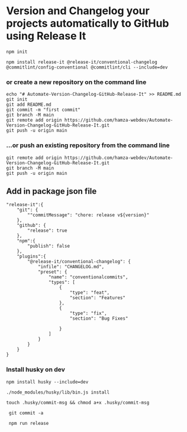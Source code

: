 # Version and Changelog your projects automatically to GitHub using Release It

````
npm init

npm install release-it @release-it/conventional-changelog @commitlint/config-conventional @commitlint/cli --include=dev

````
### or create a new repository on the command line
````
echo "# Automate-Version-Changelog-GitHub-Release-It" >> README.md
git init
git add README.md
git commit -m "first commit"
git branch -M main
git remote add origin https://github.com/hamza-webdev/Automate-Version-Changelog-GitHub-Release-It.git
git push -u origin main
````

### …or push an existing repository from the command line
````
git remote add origin https://github.com/hamza-webdev/Automate-Version-Changelog-GitHub-Release-It.git
git branch -M main
git push -u origin main
````

## Add in package json file
````
"release-it":{
    "git": {
        ""commitMessage": "chore: release v${version}"
    },
    "github": {
        "release": true
    },
    "npm":{
        "publish": false
    },
    "plugins":{
        "@release-it/conventional-changelog": {
            "infile": "CHANGELOG.md",
            "preset": {
                "name": "conventionalcommits",
                "types": [
                    {
                        "type": "feat",
                        "section": "Features"
                    },
                    {
                        "type": "fix",
                        "section": "Bug Fixes"

                    }
                ]
            }
        }
    }
}

````
### Install husky on dev

````
npm install husky --include=dev

./node_modules/husky/lib/bin.js install

touch .husky/commit-msg && chmod a+x .husky/commit-msg

 git commit -a

 npm run release

````
